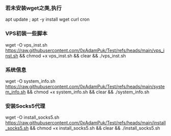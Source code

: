 ### 若未安装wget之类,执行
apt update ; apt -y install wget curl cron

### VPS初装一些脚本
wget -O vps_inst.sh https://raw.githubusercontent.com/0xAdamPuk/Test/refs/heads/main/vps_inst.sh && chmod +x vps_inst.sh && clear && ./vps_inst.sh


### 系统信息
wget -O system_info.sh https://raw.githubusercontent.com/0xAdamPuk/Test/refs/heads/main/system_info.sh && chmod +x system_info.sh && clear && ./system_info.sh

### 安装Socks5代理
wget -O install_socks5.sh https://raw.githubusercontent.com/0xAdamPuk/Test/refs/heads/main/install_socks5.sh && chmod +x install_socks5.sh && clear && ./install_socks5.sh
